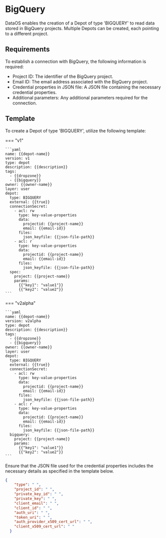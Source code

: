 # BigQuery

DataOS enables the creation of a Depot of type 'BIGQUERY' to read data stored in BigQuery projects. Multiple Depots can be created, each pointing to a different project.

## Requirements

To establish a connection with BigQuery, the following information is required:

- Project ID: The identifier of the BigQuery project.
- Email ID: The email address associated with the BigQuery project.
- Credential properties in JSON file: A JSON file containing the necessary credential properties.
- Additional parameters: Any additional parameters required for the connection.

## Template

To create a Depot of type 'BIGQUERY', utilize the following template:

=== "v1"

    ```yaml
    name: {{depot-name}}
    version: v1
    type: depot
    description: {{description}}
    tags:
      - {{dropzone}}
      - {{bigquery}}
    owner: {{owner-name}}
    layer: user
    depot:
      type: BIGQUERY                 
      external: {{true}}
      connectionSecret:            
        - acl: rw
          type: key-value-properties
          data:
            projectid: {{project-name}}
            email: {{email-id}}
          files:
            json_keyfile: {{json-file-path}}
        - acl: r
          type: key-value-properties
          data:
            projectid: {{project-name}}
            email: {{email-id}}
          files:
            json_keyfile: {{json-file-path}}
      spec:                           
        project: {{project-name}}
        params:
          {{"key1": "value1"}}
          {{"key2": "value2"}}
    ```
=== "v2alpha"

    ```yaml
    name: {{depot-name}}
    version: v2alpha
    type: depot
    description: {{description}}
    tags:
      - {{dropzone}}
      - {{bigquery}}
    owner: {{owner-name}}
    layer: user
    depot:
      type: BIGQUERY                 
      external: {{true}}
      connectionSecret:            
        - acl: rw
          type: key-value-properties
          data:
            projectid: {{project-name}}
            email: {{email-id}}
          files:
            json_keyfile: {{json-file-path}}
        - acl: r
          type: key-value-properties
          data:
            projectid: {{project-name}}
            email: {{email-id}}
          files:
            json_keyfile: {{json-file-path}}
      bigquery:                           
        project: {{project-name}}
        params:
          {{"key1": "value1"}}
          {{"key2": "value2"}}
    ```

Ensure that the JSON file used for the credential properties includes the necessary details as specified in the template below.

```json
{
    "type": " ", 
    "project_id": " ",
    "private_key_id": " ",
    "private_key": " ",
    "client_email": " ",
    "client_id": " ",
    "auth_uri": " ",
    "token_uri": " ",
    "auth_provider_x509_cert_url": " ",
    "client_x509_cert_url": " "
  }
```